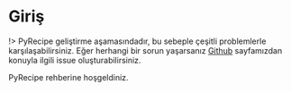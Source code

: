 # Giriş

!> PyRecipe geliştirme aşamasındadır, bu sebeple çeşitli problemlerle karşılaşabilirsiniz. Eğer herhangi bir sorun yaşarsanız [Github](https://github.com/PyRecipe/PyRecipe) sayfamızdan konuyla ilgili issue oluşturabilirsiniz.

PyRecipe rehberine hoşgeldiniz.
